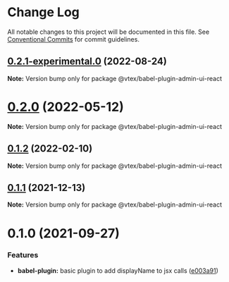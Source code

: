 # Change Log

All notable changes to this project will be documented in this file.
See [Conventional Commits](https://conventionalcommits.org) for commit guidelines.

## [0.2.1-experimental.0](https://github.com/vtex/admin-ui/compare/@vtex/babel-plugin-admin-ui-react@0.2.0...@vtex/babel-plugin-admin-ui-react@0.2.1-experimental.0) (2022-08-24)

**Note:** Version bump only for package @vtex/babel-plugin-admin-ui-react

# [0.2.0](https://github.com/vtex/admin-ui/compare/@vtex/babel-plugin-admin-ui-react@0.1.2...@vtex/babel-plugin-admin-ui-react@0.2.0) (2022-05-12)

**Note:** Version bump only for package @vtex/babel-plugin-admin-ui-react

## [0.1.2](https://github.com/vtex/admin-ui/compare/@vtex/babel-plugin-admin-ui-react@0.1.1...@vtex/babel-plugin-admin-ui-react@0.1.2) (2022-02-10)

**Note:** Version bump only for package @vtex/babel-plugin-admin-ui-react

## [0.1.1](https://github.com/vtex/onda/compare/@vtex/babel-plugin-admin-ui-react@0.1.0...@vtex/babel-plugin-admin-ui-react@0.1.1) (2021-12-13)

**Note:** Version bump only for package @vtex/babel-plugin-admin-ui-react

# 0.1.0 (2021-09-27)

### Features

- **babel-plugin:** basic plugin to add displayName to jsx calls ([e003a91](https://github.com/vtex/onda/commit/e003a91804fa1ac1e35970cbf0e6892a6919cb3b))
